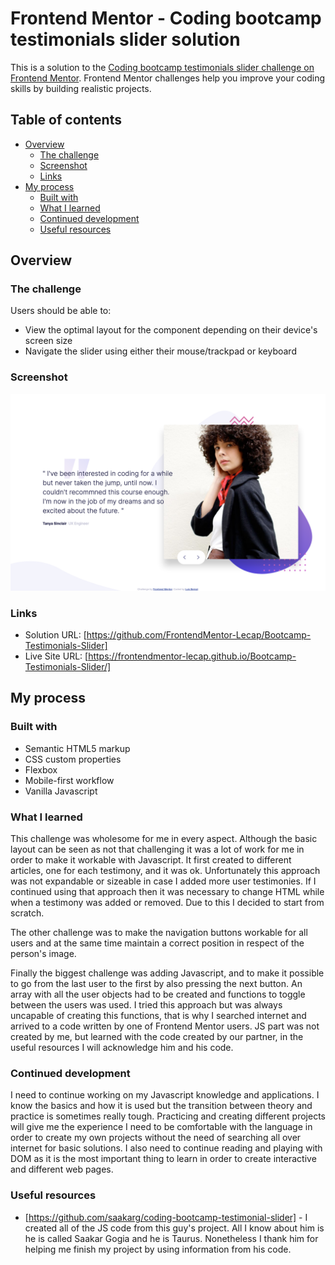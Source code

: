 # Frontend Mentor - Coding bootcamp testimonials slider solution

This is a solution to the [Coding bootcamp testimonials slider challenge on Frontend Mentor](https://www.frontendmentor.io/challenges/coding-bootcamp-testimonials-slider-4FNyLA8JL). Frontend Mentor challenges help you improve your coding skills by building realistic projects.

## Table of contents

- [Overview](#overview)
  - [The challenge](#the-challenge)
  - [Screenshot](#screenshot)
  - [Links](#links)
- [My process](#my-process)
  - [Built with](#built-with)
  - [What I learned](#what-i-learned)
  - [Continued development](#continued-development)
  - [Useful resources](#useful-resources)

## Overview

### The challenge

Users should be able to:

- View the optimal layout for the component depending on their device's screen size
- Navigate the slider using either their mouse/trackpad or keyboard

### Screenshot

![](./images/screenshot.png)

### Links

- Solution URL: [https://github.com/FrontendMentor-Lecap/Bootcamp-Testimonials-Slider]
- Live Site URL: [https://frontendmentor-lecap.github.io/Bootcamp-Testimonials-Slider/]

## My process

### Built with

- Semantic HTML5 markup
- CSS custom properties
- Flexbox
- Mobile-first workflow
- Vanilla Javascript

### What I learned

This challenge was wholesome for me in every aspect. Although the basic layout can be seen as not that challenging it was a lot of work for me in order to make it workable with Javascript. It first created to different articles, one for each testimony, and it was ok. Unfortunately this approach was not expandable or sizeable in case I added more user testimonies. If I continued using that approach then it was necessary to change HTML while when a testimony was added or removed. Due to this I decided to start from scratch.

The other challenge was to make the navigation buttons workable for all users and at the same time maintain a correct position in respect of the person's image.

Finally the biggest challenge was adding Javascript, and to make it possible to go from the last user to the first by also pressing the next button. An array with all the user objects had to be created and functions to toggle between the users was used. I tried this approach but was always uncapable of creating this functions, that is why I searched internet and arrived to a code written by one of Frontend Mentor users. JS part was not created by me, but learned with the code created by our partner, in the useful resources I will acknowledge him and his code.

### Continued development

I need to continue working on my Javascript knowledge and applications. I know the basics and how it is used but the transition between theory and practice is sometimes really tough. Practicing and creating different projects will give me the experience I need to be comfortable with the language in order to create my own projects without the need of searching all over internet for basic solutions. I also need to continue reading and playing with DOM as it is the most important thing to learn in order to create interactive and different web pages.

### Useful resources

- [https://github.com/saakarg/coding-bootcamp-testimonial-slider] - I created all of the JS code from this guy's project. All I know about him is he is called Saakar Gogia and he is Taurus. Nonetheless I thank him for helping me finish my project by using information from his code.

